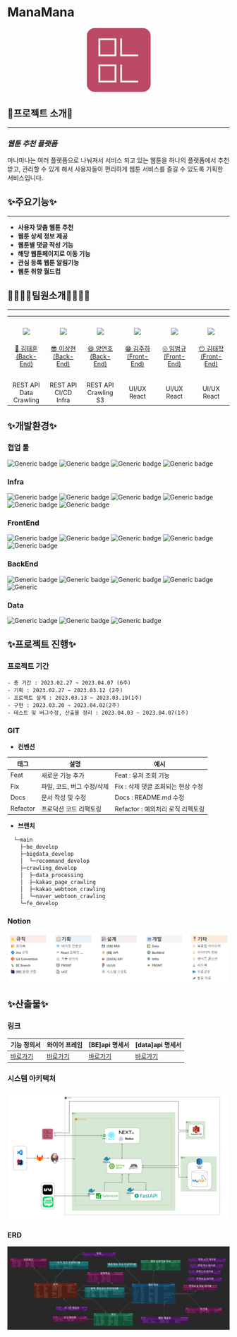 

# ManaMana
<div align="center">

![image](image/mnmn_logo_white.png)

</div>

##  📱**프로젝트 소개**📱
---

### ***웹툰 추천 플랫폼***
마나마나는 여러 플랫폼으로 나눠져서 서비스 되고 있는 웹툰을 하나의 플랫폼에서 추천 받고, 관리할 수 있게 해서 사용자들이 편리하게 웹툰 서비스를 즐길 수 있도록 기획한 서비스입니다.



## ✨**주요기능**✨
---
- **사용자 맞춤 웹툰 추천**
- **웹툰 상세 정보 제공**
- **웹툰별 댓글 작성 기능**
- **해당 웹툰페이지로 이동 기능**
- **관심 등록 웹툰 알림기능**
- **웹툰 취향 월드컵**


## 👨‍👨‍👧‍👦**팀원소개**👨‍👨‍👧‍👦
---
<table>
    <tr>
        <td height="140px" align="center"> <a href="https://github.com/oth54477">
            <img src="https://avatars.githubusercontent.com/u/66712534?v=4" width="140px" /> <br><br> 👑 김태훈 <br>(Back-End) </a> <br></td>
        <td height="140px" align="center"> <a href="https://github.com/lsh9672">
            <img src="https://avatars.githubusercontent.com/u/56991244?v=4" width="140px" /> <br><br> 😎 이상현 <br>(Back-End) </a> <br></td>
        <td height="140px" align="center"> <a href="https://github.com/yeonnno">
            <img src="https://avatars.githubusercontent.com/u/109949649?v=4" width="140px" /> <br><br> 😆 양연호 <br>(Back-End) </a> <br></td>
        <td height="140px" align="center"> <a href="https://github.com/zouamare">
            <img src="https://avatars.githubusercontent.com/u/104333008?v=4" width="140px" /> <br><br> 😁 김주하 <br>(Front-End) </a> <br></td>
        <td height="140px" align="center"> <a href="https://github.com/baamkyu">
            <img src="https://avatars.githubusercontent.com/u/109272565?v=4" width="140px" /> <br><br> 🙄 임범규 <br>(Front-End) </a> <br></td>
        <td height="140px" align="center"> <a href="https://github.com/happyd918">
            <img src="https://avatars.githubusercontent.com/u/84832358?v=4" width="140px" /> <br><br> 😶 김태학 <br>(Front-End) </a> <br></td>
    </tr>
    <tr>
        <td align="center">REST API<br/>Data<br/>Crawling</td>
        <td align="center">REST API<br/>CI/CD<br/>Infra<br/></td>
        <td align="center">REST API<br/>Crawling<br/>S3<br/></td>
        <td align="center">UI/UX<br/>React<br/></td>
        <td align="center">UI/UX<br/>React<br/></td>
        <td align="center">UI/UX<br/>React<br/></td>
    </tr>
</table>

## ✨**개발환경**✨

### 협업 툴
![Generic badge](https://img.shields.io/badge/Tool-JIRA-blue) ![Generic badge](https://img.shields.io/badge/Tool-Notion-lightgrey) ![Generic badge](https://img.shields.io/badge/Tool-Git-red) ![Generic badge](https://img.shields.io/badge/Tool-GitLab-blue)

### **Infra**
![Generic badge](https://img.shields.io/badge/AWS-EC2-orange) ![Generic badge](https://img.shields.io/badge/AWS-RDS-orange) ![Generic badge](https://img.shields.io/badge/CI%2FCD-Jenkins-red) ![Generic badge](https://img.shields.io/badge/CI%2FCD-Docker-blue) ![Generic badge](https://img.shields.io/badge/AWS-S3-orange) ![Generic badge](https://img.shields.io/badge/WebServer-Nginx-green)

### **FrontEnd**
![Generic badge](https://img.shields.io/badge/language-JavaScript-red) ![Generic badge](https://img.shields.io/badge/framework-React-blue) ![Generic badge](https://img.shields.io/badge/framework-nextJS-red) ![Generic badge](https://img.shields.io/badge/language-TypeScript-blue) ![Generic badge](https://img.shields.io/badge/framework-Redux-blue)

### **BackEnd**
![Generic badge](https://img.shields.io/badge/framework-spring--boot-green) ![Generic badge](https://img.shields.io/badge/database-mysql-red) ![Generic badge](https://img.shields.io/badge/framework-JPA-green) ![Generic badge](https://img.shields.io/badge/framework-QueryDSL-blue) ![Generic](https://img.shields.io/badge/language-Java-orange)

### **Data**
![Generic badge](https://img.shields.io/badge/framework-FastAPI-blue) ![Generic badge](https://img.shields.io/badge/crawling-selenium-blue) ![Generic badge](https://img.shields.io/badge/language-Python-blue) 

## ✨**프로젝트 진행**✨

### **프로젝트 기간**
```
- 총 기간 : 2023.02.27 ~ 2023.04.07 (6주)
- 기획 : 2023.02.27 ~ 2023.03.12 (2주)
- 프로젝트 설계 : 2023.03.13 ~ 2023.03.19(1주)
- 구현 : 2023.03.20 ~ 2023.04.02(2주)
- 테스트 및 버그수정, 산출물 정리 : 2023.04.03 ~ 2023.04.07(1주)
```

### **GIT**
- **컨벤션**
 
 |태그|설명|예시|
|---|---|---|
|Feat|새로운 기능 추가|Feat : 유저 조회 기능|
|Fix|파일, 코드, 버그 수정/삭제|Fix : 삭제 댓글 조회되는 현상 수정|
|Docs|문서 작성 및 수정|Docs : README.md 수정|
|Refactor|프로덕션 코드 리팩토링|Refactor : 예외처리 로직 리펙토링|

- **브랜치**
```
  └─main
    ├─be_develop
    ├─bigdata_develop
    │  └─recommand_develop
    ├─crawling_develop
    │  ├─data_processing
    │  ├─kakao_page_crawling
    │  ├─kakao_webtoon_crawling
    │  └─naver_webtoon_crawling
    └─fe_develop
```

### **Notion**
![image](image/notion.png)



## ✨**산출물**✨


### **링크**
|기능 정의서|와이어 프레임|[BE]api 명세서|[data]api 명세서|
|----------|-------------|---------|-------------------|
|[바로가기](https://delicate-utensil-152.notion.site/bb10f86ae6e648b78c53aaf3bb39468a)|[바로가기](https://www.figma.com/file/PGY5MYKUi58Tdci77wshl8/%EC%9B%B9%ED%88%B0-%EC%B6%94%EC%B2%9C?node-id=218-7813&t=Js6R40No6jePK6ox-0)|[바로가기](https://delicate-utensil-152.notion.site/BE-API-8af815cbdfe3437f84094df6701f9a31)|[바로가기](https://delicate-utensil-152.notion.site/DATA-API-1999356d2d6846f5a550ed762a136cb9)|


### **시스템 아키텍처**
![image](image/system2.png)

### **ERD**
![image](image/erd.png)




